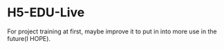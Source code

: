 # H5-EDU-Live
For project training at first, maybe improve it to put in into more use in the future(I HOPE).
